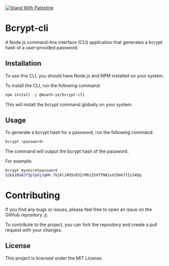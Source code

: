 [![Stand With Palestine](https://raw.githubusercontent.com/TheBSD/StandWithPalestine/main/banner-no-action.svg)](https://TheBSD.github.io/StandWithPalestine/)

# Bcrypt-cli
A Node.js command-line interface (CLI) application that generates a bcrypt hash of a user-provided password.

## Installation
To use this CLI, you should have Node.js and NPM installed on your system.

To install the CLI, run the following command:

```sh
npm install -g @muath-ye/bcrypt-cli
```

This will install the bcrypt command globally on your system.

## Usage
To generate a bcrypt hash for a password, run the following command:

```sh
bcrypt <password>
```

The command will output the bcrypt hash of the password.

For example:

```sh
bcrypt mysecretpassword
$2b$10$AJfZp7pUjJqHk.7Vj6lJ4O5nEhZrM6zZhXfTMA2xXtDmG7t5iS4Qq
```

# Contributing

If you find any bugs or issues, please feel free to open an issue on the GitHub repository [↗](https://github.com/muath-ye/bcrypt-cli).

To contribute to the project, you can fork the repository and create a pull request with your changes.

## License
This project is licensed under the MIT License.

